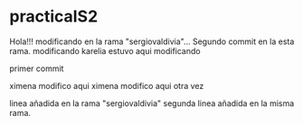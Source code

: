 # practicaIS2
Hola!!! modificando en la rama "sergiovaldivia"...
Segundo commit en la esta rama.
modificando
karelia estuvo aqui 
modificando

primer commit 

ximena modifico aqui
ximena modifico aqui otra vez



linea añadida en la rama "sergiovaldivia"
segunda linea añadida en la misma rama.
